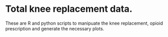 Total knee replacement data.
===========

These are R and python scripts to manipuate the knee replacement, opioid prescription and generate the necessary plots.

